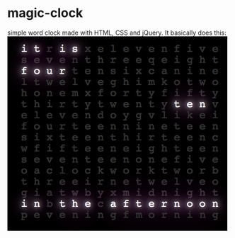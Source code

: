 # magic-clock
simple word clock made with HTML, CSS and jQuery.
It basically does this:<br>
![Alt text](screenshot.png?raw=true "Screenshot")
